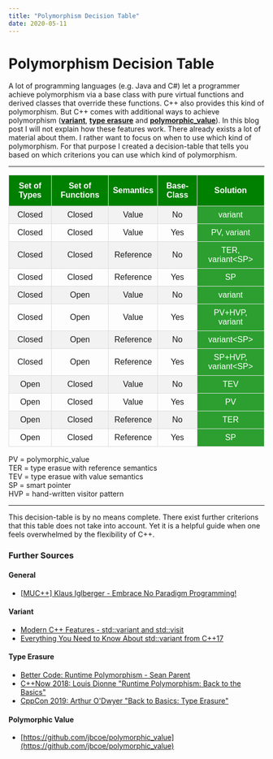 ```yaml
---
title: "Polymorphism Decision Table"
date: 2020-05-11
---
```


# Polymorphism Decision Table

A lot of programming languages (e.g. Java and C#) let a programmer achieve polymorphism via a base class
with pure virtual functions and derived classes that override these functions. C++ also provides this kind of polymorphism.
But C++ comes with additional ways to achieve polymorphism (**[variant](#variant)**, **[type erasure](#type-erasure)** and **[polymorphic_value](#polymorphic-value)**).
In this blog post I will not explain how these features work. There already exists a lot of material about them.
I rather want to focus on when to use which kind of polymorphism.
For that purpose I created a decision-table that tells you based on which criterions you can use which kind of polymorphism.

---

<style>
#customers {
  font-family: "Trebuchet MS", Arial, Helvetica, sans-serif;
  border-collapse: collapse;
  width: 100%;
}

#customers td, #customers th {
  border: 1px solid #ddd;
  padding: 8px;
  text-align:center;
}

#customers tr:nth-child(even){background-color: #f2f2f2;}

#customers tr:hover {background-color: #ddd;}

#customers th {
  padding-top: 12px;
  padding-bottom: 12px;
  background-color: green;
  color: white;
}

#customers td:nth-child(5) {
  background-color: #2C9F30;
  color: white;
  
}

</style>

<table id="customers">
  <tr>
    <th>Set of Types</th>
    <th>Set of Functions</th>
    <th>Semantics</th>
    <th>Base-Class</th>
    <th>Solution</th>
  </tr>
  <tr>
    <td>Closed</td>
    <td>Closed</td>
    <td>Value</td>
    <td>No</td>
    <td>variant</td>
  </tr>
  <tr>
    <td>Closed</td>
    <td>Closed</td>
    <td>Value</td>
    <td>Yes</td>
    <td>PV, variant</td>
  </tr>
  <tr>
    <td>Closed</td>
    <td>Closed</td>
    <td>Reference</td>
    <td>No</td>
    <td>TER, variant&ltSP&gt</td>
  </tr>
  <tr>
    <td>Closed</td>
    <td>Closed</td>
    <td>Reference</td>
    <td>Yes</td>
    <td>SP</td>
  </tr>
  <tr>
    <td>Closed</td>
    <td>Open</td>
    <td>Value</td>
    <td>No</td>
    <td>variant</td>
  </tr>
  <tr>
    <td>Closed</td>
    <td>Open</td>
    <td>Value</td>
    <td>Yes</td>
    <td>PV+HVP, variant</td>
  </tr>
  <tr>
    <td>Closed</td>
    <td>Open</td>
    <td>Reference</td>
    <td>No</td>
    <td>variant&ltSP&gt</td>
  </tr>
  <tr>
    <td>Closed</td>
    <td>Open</td>
    <td>Reference</td>
    <td>Yes</td>
    <td>SP+HVP, variant&ltSP&gt</td>
  </tr>
  <tr>
    <td>Open</td>
    <td>Closed</td>
    <td>Value</td>
    <td>No</td>
    <td>TEV</td>
  </tr>
  <tr>
    <td>Open</td>
    <td>Closed</td>
    <td>Value</td>
    <td>Yes</td>
    <td>PV</td>
  </tr>
  <tr>
    <td>Open</td>
    <td>Closed</td>
    <td>Reference</td>
    <td>No</td>
    <td>TER</td>
  </tr>
  <tr>
    <td>Open</td>
    <td>Closed</td>
    <td>Reference</td>
    <td>Yes</td>
    <td>SP</td>
  </tr>
</table>


PV = polymorphic_value  
TER = type erasue with reference semantics  
TEV = type erasue with value semantics  
SP = smart pointer  
HVP = hand-written visitor pattern

---

This decision-table is by no means complete. There exist further criterions that this table does not take into account.
Yet it is a helpful guide when one feels overwhelmed by the flexibility of C++.


### Further Sources

#### General
- [[MUC++] Klaus Iglberger - Embrace No Paradigm Programming!](https://www.youtube.com/watch?v=fwXaRH5ffJM)

#### Variant
- [Modern C++ Features - std\::variant and std::visit](https://arne-mertz.de/2018/05/modern-c-features-stdvariant-and-stdvisit/)
- [Everything You Need to Know About std::variant from C++17]( https://www.bfilipek.com/2018/06/variant.html)

#### Type Erasure
- [Better Code: Runtime Polymorphism - Sean Parent](https://www.youtube.com/watch?v=QGcVXgEVMJg)
- [C++Now 2018: Louis Dionne "Runtime Polymorphism: Back to the Basics"](https://www.youtube.com/watch?v=OtU51Ytfe04)
- [CppCon 2019: Arthur O'Dwyer "Back to Basics: Type Erasure"](https://www.youtube.com/watch?v=tbUCHifyT24)

#### Polymorphic Value
- [https://github.com/jbcoe/polymorphic_value](https://github.com/jbcoe/polymorphic_value)

